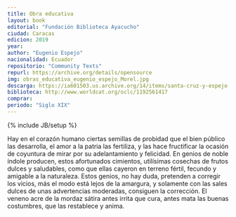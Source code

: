 ```yaml
---
title: Obra educativa
layout: book
editorial: "Fundación Biblioteca Ayacucho"
ciudad: Caracas
edicion: 2019
year: 
author: "Eugenio Espejo"
nacionalidad: Ecuador
repositorio: "Community Texts"
repurl: https://archive.org/details/opensource
img: obras_educativa_eugenio_espejo_Morel.jpg
descarga: https://ia601503.us.archive.org/14/items/santa-cruz-y-espejo-eugenio-de-obra-educativa.-pdf/Santa%20Cruz%20Y%20Espejo%20Eugenio%20-%20De%20-%20Obra%20Educativa.PDF.pdf
biblioteca: http://www.worldcat.org/oclc/1192561417
comprar: 
periodo: "Siglo XIX"
---
```

{% include JB/setup %}

 Hay en el corazón humano ciertas semillas de probidad que el bien público las desarrolla, el amor a la patria las fertiliza, y  las hace fructificar la ocasión de coyuntura  de mirar por su adelantamiento y  felicidad. En genios de noble índole producen, estos afortunados cimientos, utilísimas cosechas de frutos dulces y saludables, como que ellas cayeron en terreno fértil, fecundo y amigable a la naturaleza. Estos genios, no hay duda, pretenden a corregir los vicios, más el modo está lejos de la amargura, y solamente con las sales dulces de unas advertencias moderadas, consiguen la corrección. El veneno acre de la mordaz sátira antes irrita que cura, antes mata las buenas costumbres, que las restablece y anima.
